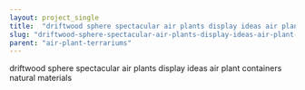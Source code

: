 ```yaml
---
layout: project_single
title:  "driftwood sphere spectacular air plants display ideas air plant containers natural materials"
slug: "driftwood-sphere-spectacular-air-plants-display-ideas-air-plant-containers-natural-materials"
parent: "air-plant-terrariums"
---
```

driftwood sphere spectacular air plants display ideas air plant containers natural materials